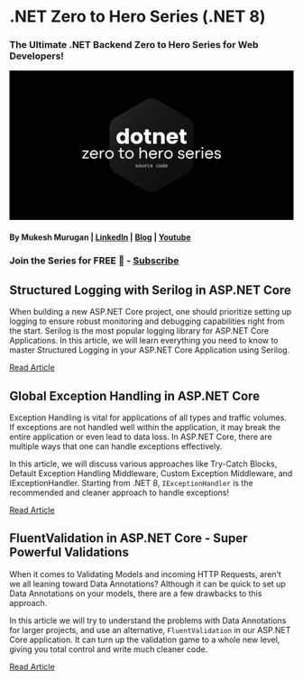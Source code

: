 # .NET Zero to Hero Series (.NET 8)

### The Ultimate .NET Backend Zero to Hero Series for Web Developers!

![.NET Zero to Hero Series](/assets/NET%20Zero%20to%20Hero%20Series%20Source%20Code.png)

#### By Mukesh Murugan | [LinkedIn](https://www.linkedin.com/in/iammukeshm/) | [Blog](https://www.codewithmukesh.com) | [Youtube](https://www.youtube.com/@codewithmukesh?sub_confirmation=1)

### Join the Series for FREE 🎉 - [Subscribe](https://codewithmukesh.com/newsletter/join)

## Structured Logging with Serilog in ASP.NET Core

When building a new ASP.NET Core project, one should prioritize setting up logging to ensure robust monitoring and debugging capabilities right from the start. Serilog is the most popular logging library for ASP.NET Core Applications. In this article, we will learn everything you need to know to master Structured Logging in your ASP.NET Core Application using Serilog.

[Read Article](https://codewithmukesh.com/blog/structured-logging-with-serilog-in-aspnet-core/?utm_source=github&utm_medium=social&utm_campaign=repository)

## Global Exception Handling in ASP.NET Core

Exception Handling is vital for applications of all types and traffic volumes. If exceptions are not handled well within the application, it may break the entire application or even lead to data loss. In ASP.NET Core, there are multiple ways that one can handle exceptions effectively.

In this article, we will discuss various approaches like Try-Catch Blocks, Default Exception Handling Middleware, Custom Exception Middleware, and IExceptionHandler. Starting from .NET 8, `IExceptionHandler` is the recommended and cleaner approach to handle exceptions!

[Read Article](https://codewithmukesh.com/blog/global-exception-handling-in-aspnet-core/?utm_source=github&utm_medium=social&utm_campaign=repository)

## FluentValidation in ASP.NET Core - Super Powerful Validations

When it comes to Validating Models and incoming HTTP Requests, aren’t we all leaning toward Data Annotations? Although it can be quick to set up Data Annotations on your models, there are a few drawbacks to this approach.

In this article we will try to understand the problems with Data Annotations for larger projects, and use an alternative, `FluentValidation` in our ASP.NET Core application. It can turn up the validation game to a whole new level, giving you total control and write much cleaner code.

[Read Article](https://codewithmukesh.com/blog/fluentvalidation-in-aspnet-core/?utm_source=github&utm_medium=social&utm_campaign=repository)
